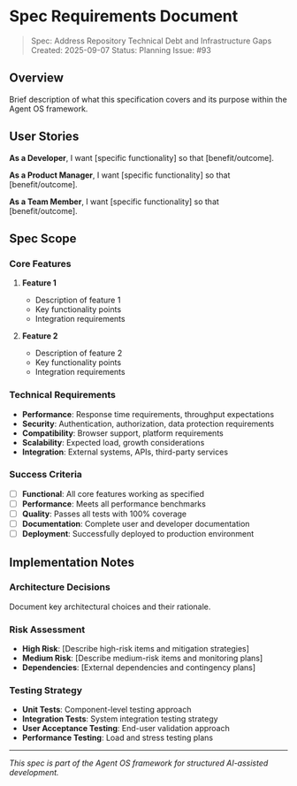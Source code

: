 # Spec Requirements Document

> Spec: Address Repository Technical Debt and Infrastructure Gaps
> Created: 2025-09-07
> Status: Planning
> Issue: #93

## Overview

Brief description of what this specification covers and its purpose within the Agent OS framework.

## User Stories

**As a Developer**, I want [specific functionality] so that [benefit/outcome].

**As a Product Manager**, I want [specific functionality] so that [benefit/outcome].

**As a Team Member**, I want [specific functionality] so that [benefit/outcome].

## Spec Scope

### Core Features

1. **Feature 1**
   - Description of feature 1
   - Key functionality points
   - Integration requirements

2. **Feature 2**
   - Description of feature 2
   - Key functionality points
   - Integration requirements

### Technical Requirements

- **Performance**: Response time requirements, throughput expectations
- **Security**: Authentication, authorization, data protection requirements
- **Compatibility**: Browser support, platform requirements
- **Scalability**: Expected load, growth considerations
- **Integration**: External systems, APIs, third-party services

### Success Criteria

- [ ] **Functional**: All core features working as specified
- [ ] **Performance**: Meets all performance benchmarks
- [ ] **Quality**: Passes all tests with 100% coverage
- [ ] **Documentation**: Complete user and developer documentation
- [ ] **Deployment**: Successfully deployed to production environment

## Implementation Notes

### Architecture Decisions

Document key architectural choices and their rationale.

### Risk Assessment

- **High Risk**: [Describe high-risk items and mitigation strategies]
- **Medium Risk**: [Describe medium-risk items and monitoring plans]
- **Dependencies**: [External dependencies and contingency plans]

### Testing Strategy

- **Unit Tests**: Component-level testing approach
- **Integration Tests**: System integration testing strategy
- **User Acceptance Testing**: End-user validation approach
- **Performance Testing**: Load and stress testing plans

---

*This spec is part of the Agent OS framework for structured AI-assisted development.*
